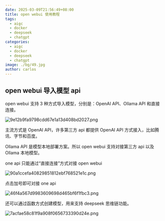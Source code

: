 ```yaml
---
date: 2025-03-09T21:56:49+08:00
title: open webui 使用教程
tags:
  - aigc
  - docker
  - deepseek
  - chatgpt
categories:
  - aigc
  - docker
  - deepseek
  - chatgpt
image: ./bg/49.jpg
author: carlos
---
```


## open webui 导入模型 api

open webui 支持 3 种方式导入模型，分别是：OpenAI API、Ollama API 和直接连接。

![9e12b9fa9798cdd67e1a13d408bd2027.png](../_resources/9e12b9fa9798cdd67e1a13d408bd2027.png)

主流方式是 OpenAI API，许多第三方 api 都提供  OpenAI API 方式接入，比如腾讯、字节和百度。

Ollama API 是模型本地部署方案。所以 open webui 支持对接第三方 api 以及 Ollama 本地模型。

one api 只能通过“直接连接”方式对接 open webui

![90a1ccefa40829851812ebf768521e1c.png](../_resources/90a1ccefa40829851812ebf768521e1c.png)

点击加号即可对接 one api

![46f4a567d9983609698d465bf6f1fbc3.png](../_resources/46f4a567d9983609698d465bf6f1fbc3.png)

还可以通过函数方式创建模型，用来支持 deepseek 思维链功能。

![7acfae58c81f9a908f0656733390d24e.png](../_resources/7acfae58c81f9a908f0656733390d24e.png)
